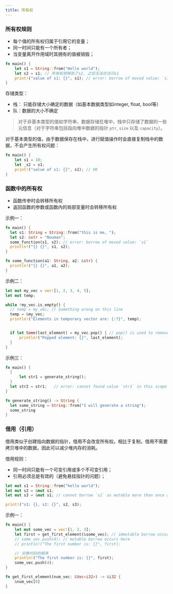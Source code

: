 ```yaml
---
title: 所有权
---
```

### 所有权规则

- 每个值的所有权归属于引用它的变量；
- 同一时间只能有一个所有者；
- 当变量离开作用域时其拥有的值被销毁；

```rust
fn main() {
    let s1 = String::from("Hello world");
    let s2 = s1; // 所有权转移到了s2, 之后无法在访问s1
    print!("value of s1: {}", s1); // error: borrow of moved value: `s1`
}
```

存储类型：

- 栈： 只能存储大小确定的数据（如基本数据类型如integer, float, bool等）
- 队：数据的大小不确定

> 对于非基本类型的值如字符串，数据存储在堆中，栈中只存储了数据的一些元信息（对于字符串包括指向堆中数据的指针 `ptr`, `size` 以及 `capacity`）。

对于基本类型的值，由于数据保存在栈中，进行赋值操作时会直接复制栈中的数据，不会产生所有权问题：

```rust
fn main() {
    let s1 = 10;
    let _s2 = s1;
    print!("value of s1: {}", s1); // OK
}
```

### 函数中的所有权

- 函数传参时会转移所有权
- 返回函数的参数或函数内的局部变量时会转移所有权

示例一：

```rust
fn main() {
  let s1: String = String::from("this is me, ");
  let s2: &str = "Nouman";
  some_function(s1, s2); // error: borrow of moved value: `s1`
  println!("{} {}", s1, s2);
}

fn some_function(a1: String, a2: &str) {
  println!("{} {}", a1, a2);
}
```

示例二：

```rust
let mut my_vec = vec![1, 2, 3, 4, 5];
let mut temp;

while !my_vec.is_empty() {
  // temp = my_vec; // Something wrong on this line
  temp = &my_vec;
  println!("Elements in temporary vector are: {:?}", temp);


  if let Some(last_element) = my_vec.pop() { // pop() is used to remove an element from the vec
      println!("Popped element: {}", last_element);
  }
}
```

示例三：

```rust
fn main() {
  {
      let str1 = generate_string();
  }
  let str2 = str1;   // error: cannot found value `str1` in this scope
}

fn generate_string() -> String {
  let some_string = String::from("I will generate a string");
  some_string
}
```

### 借用（引用）

借用类似于创建指向数据的指针，借用不会改变所有权。相比于复制，借用不需要拷贝堆中的数据，因此可以减少堆内存的消耗。

借用规则：

- 同一时间只能有一个可变引用或多个不可变引用；
- 引用必须总是有效的（避免悬挂指针的问题）；

```rust
let mut s1 = String::from("hello world");
let mut s2 = &mut s1;
let mut s3 = &mut s1; // cannot borrow `s1` as mutable more than once at a time

print!("s1: {}, s2: {}", s2, s3);
```

示例一：

```rust
fn main() {
    let mut some_vec = vec![1, 2, 3];
    let first = get_first_element(&some_vec); // immutable borrow occurs here
    // some_vec.push(4); // mutable borrow occurs here
    // println!("The first number is: {}", first);

    // 交换代码的顺序
    println!("The first number is: {}", first);
    some_vec.push(4);
}

fn get_first_element(num_vec: &Vec<i32>) -> &i32 {
    &num_vec[0]
}
```